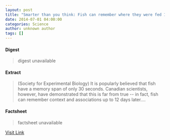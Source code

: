 ```yaml
---
layout: post
title: "Smarter than you think: Fish can remember where they were fed 12 days later"
date: 2014-07-01 04:00:00
categories: Science
author: unknown author
tags: []
---
```



#### Digest
>digest unavailable

#### Extract
>(Society for Experimental Biology) It is popularly believed that fish have a memory span of only 30 seconds. Canadian scientists, however, have demonstrated that this is far from true -- in fact, fish can remember context and associations up to 12 days later....

#### Factsheet
>factsheet unavailable

[Visit Link](http://www.eurekalert.org/pub_releases/2014-07/sfeb-sty062614.php)


